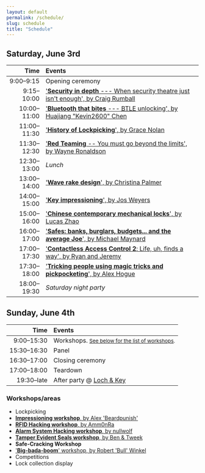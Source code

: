 ```yaml
---
layout: default
permalink: /schedule/
slug: schedule
title: "Schedule"
---
```


## Saturday, June 3rd

| Time         | Events                      																																																																									    |
| -----------: | :--------------------------------------------------------------------------------------------------------------------------------------------------------------------------------|
| 9:00–9:15    | Opening ceremony                   																																																																							|
| 9:15–10:00   | ['**Security in depth** --- When security theatre just isn't enough', by Craig Rumball](https://ozlockcon.com/speakers/#craig-rumball)									  										    |
| 10:00–11:00  | ['**Bluetooth that bites** --- <abbr title="Bluetooth Low Energy">BTLE</abbr> unlocking', by Huajiang "Kevin2600" Chen](https://ozlockcon.com/speakers/#huajiang-kevin2600-chen)	|
| 11:00–11:30  | ['**History of Lockpicking**', by Grace Nolan](https://ozlockcon.com/speakers/#grace-nolan)       																																							  |
| 11:30–12:30  | ['**Red Teaming** -- You must go beyond the limits', by Wayne Ronaldson](https://ozlockcon.com/speakers/#wayne-ronaldson)    																								    |
| 12:30–13:00  | _Lunch_       																																																																																	  |
| 13:00–14:00  | ['**Wave rake design**', by Christina Palmer](https://ozlockcon.com/speakers/#christina-palmer)     																																							|
| 14:00–15:00  | ['**Key impressioning**', by Jos Weyers](https://ozlockcon.com/speakers/#jos-weyers)     																																											  |
| 15:00–16:00  | ['**Chinese contemporary mechanical locks**', by Lucas Zhao](https://ozlockcon.com/speakers/#lucas-zhao) 																																				|
| 16:00–17:00  | ['**Safes: banks, burglars, budgets... and the average Joe**', by Michael Maynard](https://ozlockcon.com/speakers/#michael-maynard) 																							|
| 17:00–17:30  | ['**Contactless Access Control 2**: Life, uh, finds a way', by Ryan and Jeremy](https://ozlockcon.com/speakers/#ryan-and-jeremy) 																								|
| 17:30–18:00  | ['**Tricking people using magic tricks and pickpocketing**', by Alex Hogue](https://ozlockcon.com/speakers/#alex-hogue) 																													|
| 18:00–19:30  | _Saturday night party_ 																																																																												  |


## Sunday, June 4th

| Time           | Events            																								                |
| -------------: | :--------------------------------------------------------------------------------|
| 9:00–15:30     | Workshops. <small>[See below for the list of workshops](#workshops).</small>     |
| 15:30–16:30    | Panel 																																		 				|
| 16:30–17:00    | Closing ceremony 																												 				|
| 17:00–18:00    | Teardown 																																				|
| 19:30–late     | After party @ [Loch & Key](http://www.lochandkey.com.au/)								 				|


### Workshops/areas

- Lockpicking
- [**Impressioning workshop**, by Alex 'Beardpunish'](https://ozlockcon.com/speakers/#alex-beardpunish)
- [**RFID Hacking workshop**, by Amm0nRa](https://ozlockcon.com/speakers/#amm0nra)
- [**Alarm System Hacking workshop**, by nullwolf](https://ozlockcon.com/speakers/#nullwolf)
- [**Tamper Evident Seals workshop**, by Ben & Tweek](https://ozlockcon.com/speakers/#ben-and-tweek)
- **Safe-Cracking Workshop**
- ['**Big-bada-boom**' workshop, by Robert 'Bull' Winkel](https://ozlockcon.com/speakers/#robert-bull-winkel)
- Competitions
- Lock collection display
